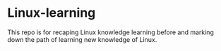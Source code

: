# Linux-learning

This repo is for recaping Linux knowledge learning before and marking down the path of learning new knowledge of Linux.
